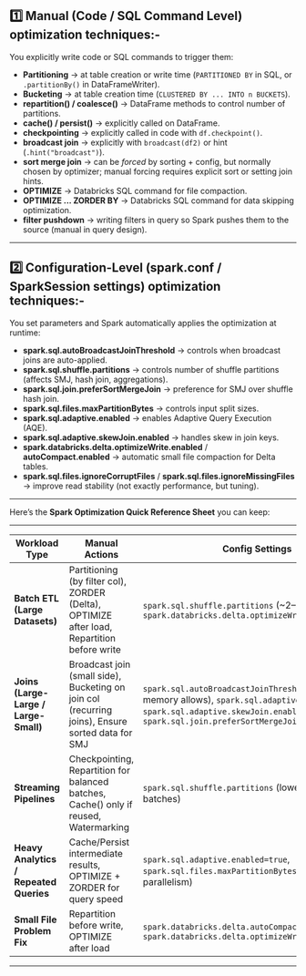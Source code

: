 
## **1️⃣ Manual (Code / SQL Command Level)** optimization techniques:-

You explicitly write code or SQL commands to trigger them:

* **Partitioning** → at table creation or write time (`PARTITIONED BY` in SQL, or `.partitionBy()` in DataFrameWriter).
* **Bucketing** → at table creation time (`CLUSTERED BY ... INTO n BUCKETS`).
* **repartition() / coalesce()** → DataFrame methods to control number of partitions.
* **cache() / persist()** → explicitly called on DataFrame.
* **checkpointing** → explicitly called in code with `df.checkpoint()`.
* **broadcast join** → explicitly with `broadcast(df2)` or hint (`.hint("broadcast")`).
* **sort merge join** → can be *forced* by sorting + config, but normally chosen by optimizer; manual forcing requires explicit sort or setting join hints.
* **OPTIMIZE** → Databricks SQL command for file compaction.
* **OPTIMIZE ... ZORDER BY** → Databricks SQL command for data skipping optimization.
* **filter pushdown** → writing filters in query so Spark pushes them to the source (manual in query design).

---

## **2️⃣ Configuration-Level (spark.conf / SparkSession settings)** optimization techniques:-

You set parameters and Spark automatically applies the optimization at runtime:

* **spark.sql.autoBroadcastJoinThreshold** → controls when broadcast joins are auto-applied.
* **spark.sql.shuffle.partitions** → controls number of shuffle partitions (affects SMJ, hash join, aggregations).
* **spark.sql.join.preferSortMergeJoin** → preference for SMJ over shuffle hash join.
* **spark.sql.files.maxPartitionBytes** → controls input split sizes.
* **spark.sql.adaptive.enabled** → enables Adaptive Query Execution (AQE).
* **spark.sql.adaptive.skewJoin.enabled** → handles skew in join keys.
* **spark.databricks.delta.optimizeWrite.enabled** / **autoCompact.enabled** → automatic small file compaction for Delta tables.
* **spark.sql.files.ignoreCorruptFiles** / **spark.sql.files.ignoreMissingFiles** → improve read stability (not exactly performance, but tuning).

---

Here’s the **Spark Optimization Quick Reference Sheet** you can keep:

---

| **Workload Type**                      | **Manual Actions**                                                                               | **Config Settings**                                                                                                                                                                          |
| -------------------------------------- | ------------------------------------------------------------------------------------------------ | -------------------------------------------------------------------------------------------------------------------------------------------------------------------------------------------- |
| **Batch ETL (Large Datasets)**         | Partitioning (by filter col), ZORDER (Delta), OPTIMIZE after load, Repartition before write      | `spark.sql.shuffle.partitions` (\~2–3× cores), `spark.databricks.delta.optimizeWrite.enabled=true`                                                                                           |
| **Joins (Large-Large / Large-Small)**  | Broadcast join (small side), Bucketing on join col (recurring joins), Ensure sorted data for SMJ | `spark.sql.autoBroadcastJoinThreshold` (increase if memory allows), `spark.sql.adaptive.enabled=true`, `spark.sql.adaptive.skewJoin.enabled=true`, `spark.sql.join.preferSortMergeJoin=true` |
| **Streaming Pipelines**                | Checkpointing, Repartition for balanced batches, Cache() only if reused, Watermarking            | `spark.sql.shuffle.partitions` (lower for small batches)                                                                                                                                     |
| **Heavy Analytics / Repeated Queries** | Cache/Persist intermediate results, OPTIMIZE + ZORDER for query speed                            | `spark.sql.adaptive.enabled=true`, `spark.sql.files.maxPartitionBytes` (tune for scan parallelism)                                                                                           |
| **Small File Problem Fix**             | Repartition before write, OPTIMIZE after load                                                    | `spark.databricks.delta.autoCompact.enabled=true`, `spark.databricks.delta.optimizeWrite.enabled=true`                                                                                       |

---

